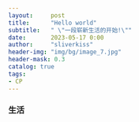 ```yaml
---
layout:     post
title:      "Hello world"
subtitle:   " \"一段崭新生活的开始!\""
date:       2023-05-17 0:00
author:     "sliverkiss"
header-img: "img/bg/image_7.jpg"
header-mask: 0.3
catalog: true
tags: 
- CP
---
```


### 生活
